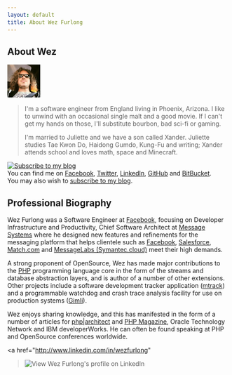 ```yaml
---
layout: default
title: About Wez Furlong
---
```


<div class="page-header">
<h2>About Wez</h2>
</div>

<div class="media">
  <span class="pull-left">
    <img alt="Wez Furlong" border="0"
      height="75" width="75"
      class="photo img-polaroid" src="/images/wez-flame-hair.jpg">
  </span>
  <div class="media-body">
    <blockquote>
      <p>
    I'm a software engineer from England living in Phoenix, Arizona.
    I like to unwind with an occasional single malt and a good movie. If I
    can't get my hands on those, I'll substitute bourbon, bad sci-fi or gaming.
    </p>
<p>
  I'm married to Juliette and we have a son called Xander.  Juliette studies
  Tae Kwon Do, Haidong Gumdo, Kung-Fu and writing; Xander attends school and
  loves math, space and Minecraft.
</p>
  </blockquote>
  </div>
</div>

<div class="well">
<div class="media">
<a title="Subscribe to my blog" rel="alternate"
	class="feedlink pull-left"
	type="application/rss+xml"
	href="https://wezfurlong.org/feed.xml"><img
	src="http://www.feedburner.com/fb/images/pub/feed-icon32x32.png"
	width="32" height="32" alt="Subscribe to my blog"></a>
<div class="media-body">
  You can find me on
  <a href="https://www.facebook.com/wezfurlong">Facebook</a>,
  <a href="http://www.twitter.com/wezfurlong">Twitter</a>,
	<a href="http://www.linkedin.com/in/wezfurlong">LinkedIn</a>,
	<a href="https://github.com/wez">GitHub</a> and
	<a href="https://bitbucket.org/wez">BitBucket</a>.<br>
	You may also wish to <a href="https://wezfurlong.org/feed.xml"
	>subscribe to my blog</a>.
</div>
</div>
</div>


<div class="page-header">
<h2>Professional Biography</h2>
</div>

<p>
Wez Furlong was a Software Engineer at <a
  href='http://facebook.com'>Facebook</a>, focusing on Developer Infrastructure and Productivity,
  Chief Software Architect at <a
    href="http://messagesystems.com/">Message Systems</a> where he
  designed new features and refinements for the messaging platform that
  helps clientele such as <a href="http://facebook.com">Facebook</a>, <a
    href="http://salesforce.com">Salesforce</a>, <a
    href="http://match.com">Match.com</a> and <a
    href="http://messagelabs.com">MessageLabs (Symantec.cloud)</a> meet
  their high demands.
</p>
<p>
  A strong proponent of OpenSource, Wez has made major contributions to
  the <a href="http://php.net/">PHP</a> programming language core in the form
  of the streams and database abstraction layers, and is author of a number of
  other extensions.  Other projects include a
  software development tracker application
  (<a href="http://mtrack.wezfurlong.org">mtrack</a>)
  and a programmable watchdog and crash trace
  analysis facility for use on production systems
  (<a href="http://bitbucket.org/wez/gimli">Gimli</a>).
</p>

<p>
  Wez enjoys sharing knowledge, and this has manifested in the form of a number
  of articles for <a href="http://phparch.com/">php|architect</a> and
  <a href="http://phpmag.net/">PHP Magazine</a>, Oracle Technology Network and
  IBM developerWorks.  He can often be found speaking at PHP and OpenSource
  conferences worldwide.
</p>

<a href="http://www.linkedin.com/in/wezfurlong"
><img src="http://www.linkedin.com/img/webpromo/btn_myprofile_160x33.png"
  width="160" height="33" border="0"
  alt="View Wez Furlong's profile on LinkedIn"></a>


